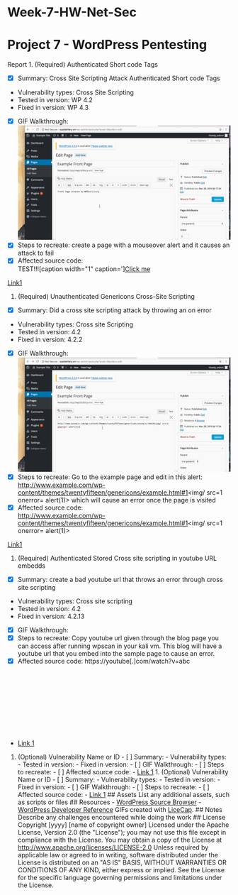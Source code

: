 # Week-7-HW-Net-Sec
# Project 7 - WordPress Pentesting  

Report  1. (Required) Authenticated Short code Tags
  - [X] Summary:     Cross Site Scripting Attack Authenticated Short code Tags
- Vulnerability types:  Cross Site Scripting
- Tested in version:  WP 4.2   
- Fixed in version:   WP 4.3
- [X] GIF Walkthrough: <img src="https://github.com/Jaz5zk/Week-7-HW-Net-Sec/blob/master/AuthenticatedShortCodeTags.gif" width="800">    
- [X] Steps to recreate:   create a page with a mouseover alert and it causes an attack to fail 
- [X] Affected source code:   
TEST!!![caption width="1" caption='<a href="' ">]</a><a href="http://onMouseOver='alert(1)'">Click me</a>
  
[Link1](https://core.trac.wordpress.org/browser/tags/version/src/source_file.php) 

1. (Required) Unauthenticated Genericons Cross-Site Scripting  
- [X] Summary:    Did a cross site scripting attack by throwing an on error
- Vulnerability types:     Cross site Scripting
- Tested in version:    4.2 
- Fixed in version:    4.2.2
- [X] GIF Walkthrough:    <img src="https://github.com/Jaz5zk/Week-7-HW-Net-Sec/blob/master/UnAuthenticatedGenericons.gif" width="800">
- [X] Steps to recreate:    Go to the example page and edit in this alert: http://www.example.com/wp-content/themes/twentyfifteen/genericons/example.html#1<img/ src=1 onerror= alert(1)>
which will cause an error once the page is visited
-	[X] Affected source code:     
http://www.example.com/wp-content/themes/twentyfifteen/genericons/example.html#1<img/ src=1 onerror= alert(1)>

[Link1](https://core.trac.wordpress.org/browser/tags/version/src/source_file.php) 

1. (Required) Authenticated Stored Cross site scripting in youtube URL embedds  
- [X] Summary:      create a bad youtube url that throws an error through cross site scripting
- Vulnerability types:   Cross site scripting  
- Tested in version:     4.2
- Fixed in version:    4.2.13
- [X] GIF Walkthrough:    
- [X] Steps to recreate:   Copy youtube url given through the blog page you can access after running wpscan in your kali vm. This blog will have a youtube url that you embed into the sample page to cause an error. 
- [X] Affected source code: 
https://youtube[.]com/watch?v=abc<svg onload=alert(1)>
    
- [Link 1](https://core.trac.wordpress.org/browser/tags/version/src/source_file.php) 

1. (Optional) Vulnerability Name or ID   - [ ] Summary:      - Vulnerability types:     - Tested in version:     - Fixed in version:    - [ ] GIF Walkthrough:    - [ ] Steps to recreate:    - [ ] Affected source code:     - [Link 1](https://core.trac.wordpress.org/browser/tags/version/src/source_file.php) 1. (Optional) Vulnerability Name or ID   - [ ] Summary:      - Vulnerability types:     - Tested in version:     - Fixed in version:    - [ ] GIF Walkthrough:    - [ ] Steps to recreate:    - [ ] Affected source code:     - [Link 1](https://core.trac.wordpress.org/browser/tags/version/src/source_file.php)   ## Assets  List any additional assets, such as scripts or files  ## Resources  - [WordPress Source Browser](https://core.trac.wordpress.org/browser/) - [WordPress Developer Reference](https://developer.wordpress.org/reference/)  GIFs created with [LiceCap](http://www.cockos.com/licecap/).  ## Notes  Describe any challenges encountered while doing the work  ## License      Copyright [yyyy] [name of copyright owner]      Licensed under the Apache License, Version 2.0 (the "License");     you may not use this file except in compliance with the License.     You may obtain a copy of the License at          http://www.apache.org/licenses/LICENSE-2.0      Unless required by applicable law or agreed to in writing, software     distributed under the License is distributed on an "AS IS" BASIS,     WITHOUT WARRANTIES OR CONDITIONS OF ANY KIND, either express or implied.     See the License for the specific language governing permissions and     limitations under the License.
